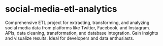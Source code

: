 # social-media-etl-analytics
Comprehensive ETL project for extracting, transforming, and analyzing social media data from platforms like Twitter, Facebook, and Instagram. APIs, data cleaning, transformation, and database integration. Gain insights and visualize results. Ideal for developers and data enthusiasts.
